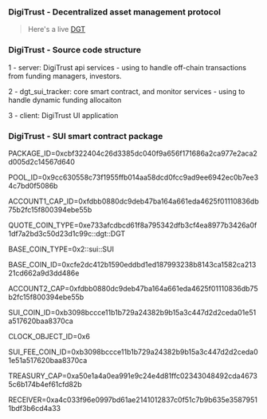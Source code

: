 
### DigiTrust - Decentralized asset management protocol

> Here's a live [DGT](https://dgt-app.vercel.app/)

### DigiTrust - Source code structure 
1 - server: DigiTrust api services - using to handle off-chain transactions from funding managers, investors. 

2 - dgt_sui_tracker: core smart contract, and monitor services - using to handle dynamic funding allocaiton

3 - client: DigiTrust UI application 

### DigiTrust - SUI smart contract package 
PACKAGE_ID=0xcbf322404c26d3385dc040f9a656f171686a2ca977e2aca2d005d2c14567d640

POOL_ID=0x9cc630558c73f1955ffb014aa58dcd0fcc9ad9ee6942ec0b7ee34c7bd0f5086b

ACCOUNT1_CAP_ID=0xfdbb0880dc9deb47ba164a661eda4625f01110836db75b2fc15f800394ebe55b

QUOTE_COIN_TYPE=0xe733afcdbcd61f8a795342dfb3cf4ea8977b3426a0f1df7a2bd3c50d23d1c99c::dgt::DGT

BASE_COIN_TYPE=0x2::sui::SUI

BASE_COIN_ID=0xcfe2dc412b1590eddbd1ed187993238b8143ca1582ca21321cd662a9d3dd486e

ACCOUNT2_CAP=0xfdbb0880dc9deb47ba164a661eda4625f01110836db75b2fc15f800394ebe55b

SUI_COIN_ID=0xb3098bccce11b1b729a24382b9b15a3c447d2d2ceda01e51a517620baa8370ca

CLOCK_OBJECT_ID=0x6

SUI_FEE_COIN_ID=0xb3098bccce11b1b729a24382b9b15a3c447d2d2ceda01e51a517620baa8370ca

TREASURY_CAP=0xa50e1a4a0ea991e9c24e4d81ffc02343048492cda46735c6b174b4ef61cfd82b

RECEIVER=0xa4c033f96e0997bd61ae2141012837c0f51c7b9b635e35879511bdf3b6cd4a33